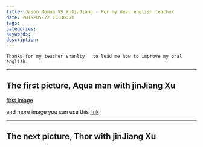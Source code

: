 ```yaml
---
title: Jason Momoa VS XuJinJiang - For my dear english teacher
date: 2019-05-22 13:36:53
tags:
categories:
keywords:
description:
---
```



```
Thanks for my teacher shanlty,  to lead me how to improve my oral english. 
```

---

## The first picture, Aqua man with jinJiang Xu

[first Image](https://03imgmini.eastday.com/mobile/20181210/20181210080900_c4093809f45663047f257209d1a93880_1.jpeg)


and more image you can use this [link](https://www.google.com/search?q=%E6%B5%B7%E7%8E%8B+%E5%BE%90%E9%94%A6%E6%B1%9F&tbm=isch&source=iu&ictx=1&fir=YDgYc_iHiB8J0M%253A%252CJt9OxQ5ucyMUVM%252C_&vet=1&usg=AI4_-kSFErEdvfg2hftGxsiJt5_zdTt5pA&sa=X&ved=2ahUKEwiykNLWtq7iAhVhF6YKHWv9C8MQ9QEwA3oECAYQCg#imgrc=YDgYc_iHiB8J0M:)

---

## The next picture, Thor with jinJiang Xu